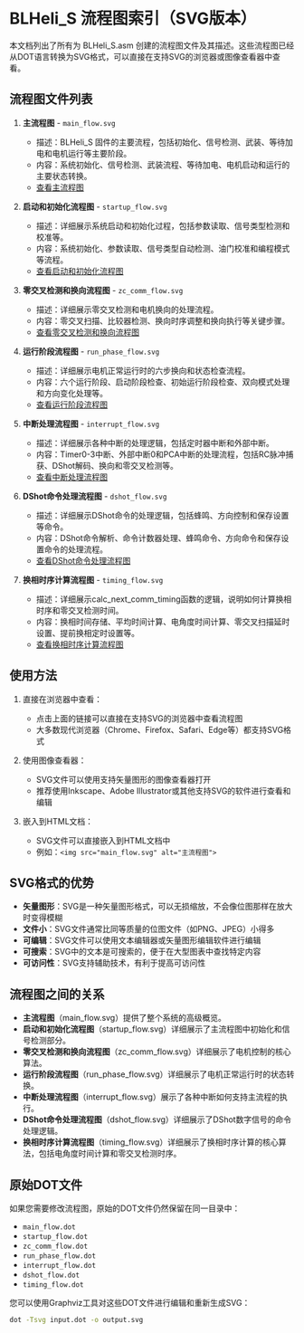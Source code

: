 # BLHeli_S 流程图索引（SVG版本）

本文档列出了所有为 BLHeli_S.asm 创建的流程图文件及其描述。这些流程图已经从DOT语言转换为SVG格式，可以直接在支持SVG的浏览器或图像查看器中查看。

## 流程图文件列表

1. **主流程图** - `main_flow.svg`
   - 描述：BLHeli_S 固件的主要流程，包括初始化、信号检测、武装、等待加电和电机运行等主要阶段。
   - 内容：系统初始化、信号检测、武装流程、等待加电、电机启动和运行的主要状态转换。
   - [查看主流程图](main_flow.svg)

2. **启动和初始化流程图** - `startup_flow.svg`
   - 描述：详细展示系统启动和初始化过程，包括参数读取、信号类型检测和校准等。
   - 内容：系统初始化、参数读取、信号类型自动检测、油门校准和编程模式等流程。
   - [查看启动和初始化流程图](startup_flow.svg)

3. **零交叉检测和换向流程图** - `zc_comm_flow.svg`
   - 描述：详细展示零交叉检测和电机换向的处理流程。
   - 内容：零交叉扫描、比较器检测、换向时序调整和换向执行等关键步骤。
   - [查看零交叉检测和换向流程图](zc_comm_flow.svg)

4. **运行阶段流程图** - `run_phase_flow.svg`
   - 描述：详细展示电机正常运行时的六步换向和状态检查流程。
   - 内容：六个运行阶段、启动阶段检查、初始运行阶段检查、双向模式处理和方向变化处理等。
   - [查看运行阶段流程图](run_phase_flow.svg)

5. **中断处理流程图** - `interrupt_flow.svg`
   - 描述：详细展示各种中断的处理逻辑，包括定时器中断和外部中断。
   - 内容：Timer0-3中断、外部中断0和PCA中断的处理流程，包括RC脉冲捕获、DShot解码、换向和零交叉检测等。
   - [查看中断处理流程图](interrupt_flow.svg)

6. **DShot命令处理流程图** - `dshot_flow.svg`
   - 描述：详细展示DShot命令的处理逻辑，包括蜂鸣、方向控制和保存设置等命令。
   - 内容：DShot命令解析、命令计数器处理、蜂鸣命令、方向命令和保存设置命令的处理流程。
   - [查看DShot命令处理流程图](dshot_flow.svg)

7. **换相时序计算流程图** - `timing_flow.svg`
   - 描述：详细展示calc_next_comm_timing函数的逻辑，说明如何计算换相时序和零交叉检测时间。
   - 内容：换相时间存储、平均时间计算、电角度时间计算、零交叉扫描延时设置、提前换相定时设置等。
   - [查看换相时序计算流程图](timing_flow.svg)

## 使用方法

1. 直接在浏览器中查看：
   - 点击上面的链接可以直接在支持SVG的浏览器中查看流程图
   - 大多数现代浏览器（Chrome、Firefox、Safari、Edge等）都支持SVG格式

2. 使用图像查看器：
   - SVG文件可以使用支持矢量图形的图像查看器打开
   - 推荐使用Inkscape、Adobe Illustrator或其他支持SVG的软件进行查看和编辑

3. 嵌入到HTML文档：
   - SVG文件可以直接嵌入到HTML文档中
   - 例如：`<img src="main_flow.svg" alt="主流程图">`

## SVG格式的优势

- **矢量图形**：SVG是一种矢量图形格式，可以无损缩放，不会像位图那样在放大时变得模糊
- **文件小**：SVG文件通常比同等质量的位图文件（如PNG、JPEG）小得多
- **可编辑**：SVG文件可以使用文本编辑器或矢量图形编辑软件进行编辑
- **可搜索**：SVG中的文本是可搜索的，便于在大型图表中查找特定内容
- **可访问性**：SVG支持辅助技术，有利于提高可访问性

## 流程图之间的关系

- **主流程图**（main_flow.svg）提供了整个系统的高级概览。
- **启动和初始化流程图**（startup_flow.svg）详细展示了主流程图中初始化和信号检测部分。
- **零交叉检测和换向流程图**（zc_comm_flow.svg）详细展示了电机控制的核心算法。
- **运行阶段流程图**（run_phase_flow.svg）详细展示了电机正常运行时的状态转换。
- **中断处理流程图**（interrupt_flow.svg）展示了各种中断如何支持主流程的执行。
- **DShot命令处理流程图**（dshot_flow.svg）详细展示了DShot数字信号的命令处理逻辑。
- **换相时序计算流程图**（timing_flow.svg）详细展示了换相时序计算的核心算法，包括电角度时间计算和零交叉检测时序。

## 原始DOT文件

如果您需要修改流程图，原始的DOT文件仍然保留在同一目录中：

- `main_flow.dot`
- `startup_flow.dot`
- `zc_comm_flow.dot`
- `run_phase_flow.dot`
- `interrupt_flow.dot`
- `dshot_flow.dot`
- `timing_flow.dot`

您可以使用Graphviz工具对这些DOT文件进行编辑和重新生成SVG：

```bash
dot -Tsvg input.dot -o output.svg
```